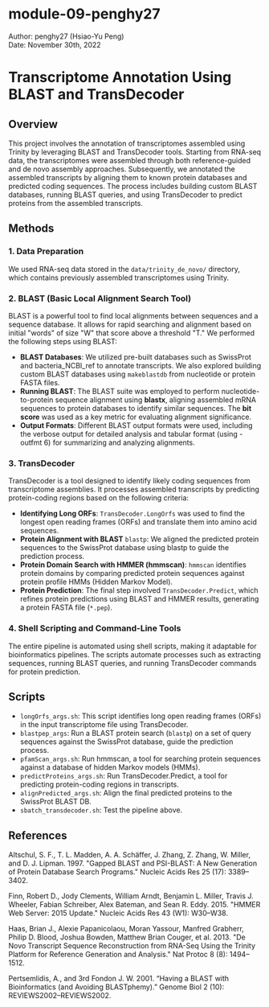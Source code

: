 # module-09-penghy27  
Author: penghy27 (Hsiao-Yu Peng)  
Date: November 30th, 2022  

# Transcriptome Annotation Using BLAST and TransDecoder

## Overview

This project involves the annotation of transcriptomes assembled using Trinity by leveraging BLAST and TransDecoder tools. Starting from RNA-seq data, the transcriptomes were assembled through both reference-guided and de novo assembly approaches. Subsequently, we annotated the assembled transcripts by aligning them to known protein databases and predicted coding sequences. The process includes building custom BLAST databases, running BLAST queries, and using TransDecoder to predict proteins from the assembled transcripts.

## Methods

### 1. Data Preparation
We used RNA-seq data stored in the `data/trinity_de_novo/` directory, which contains previously assembled transcriptomes using Trinity.

### 2. BLAST (Basic Local Alignment Search Tool)
BLAST is a powerful tool to find local alignments between sequences and a sequence database. It allows for rapid searching and alignment based on initial "words" of size "W" that score above a threshold "T." We performed the following steps using BLAST:

- **BLAST Databases**: We utilized pre-built databases such as SwissProt and bacteria_NCBI_ref to annotate transcripts. We also explored building custom BLAST databases using `makeblastdb` from nucleotide or protein FASTA files.
- **Running BLAST**: The BLAST suite was employed to perform nucleotide-to-protein sequence alignment using **blastx**, aligning assembled mRNA sequences to protein databases to identify similar sequences. The **bit score** was used as a key metric for evaluating alignment significance.
- **Output Formats**: Different BLAST output formats were used, including the verbose output for detailed analysis and tabular format (using -outfmt 6) for summarizing and analyzing alignments.

### 3. TransDecoder
TransDecoder is a tool designed to identify likely coding sequences from transcriptome assemblies. It processes assembled transcripts by predicting protein-coding regions based on the following criteria:

- **Identifying Long ORFs**: `TransDecoder.LongOrfs` was used to find the longest open reading frames (ORFs) and translate them into amino acid sequences.
- **Protein Alignment with BLAST** `blastp`: We aligned the predicted protein sequences to the SwissProt database using blastp to guide the prediction process.
- **Protein Domain Search with HMMER (hmmscan)**: `hmmscan` identifies protein domains by comparing predicted protein sequences against protein profile HMMs (Hidden Markov Model).
- **Protein Prediction**: The final step involved `TransDecoder.Predict`, which refines protein predictions using BLAST and HMMER results, generating a protein FASTA file (`*.pep`).

### 4. Shell Scripting and Command-Line Tools
The entire pipeline is automated using shell scripts, making it adaptable for bioinformatics pipelines. The scripts automate processes such as extracting sequences, running BLAST queries, and running TransDecoder commands for protein prediction.

## Scripts
- `longOrfs_args.sh`: This script identifies long open reading frames (ORFs) in the input transcriptome file using TransDecoder.
- `blastpep_args`: Run a BLAST protein search (`blastp`) on a set of query sequences against the SwissProt database, guide the prediction process.
- `pfamScan_args.sh`:  Run hmmscan, a tool for searching protein sequences against a database of hidden Markov models (HMMs).
- `predictProteins_args.sh`: Run TransDecoder.Predict, a tool for predicting protein-coding regions in transcripts.
- `alignPredicted_args.sh`: Align the final predicted proteins to the SwissProt BLAST DB.
- `sbatch_transdecoder.sh`: Test the pipeline above.

## References
Altschul, S. F., T. L. Madden, A. A. Schäffer, J. Zhang, Z. Zhang, W. Miller, and D. J. Lipman. 1997. "Gapped BLAST and PSI-BLAST: A New Generation of Protein Database Search Programs." Nucleic Acids Res 25 (17): 3389–3402.

Finn, Robert D., Jody Clements, William Arndt, Benjamin L. Miller, Travis J. Wheeler, Fabian Schreiber, Alex Bateman, and Sean R. Eddy. 2015. "HMMER Web Server: 2015 Update." Nucleic Acids Res 43 (W1): W30–W38.

Haas, Brian J., Alexie Papanicolaou, Moran Yassour, Manfred Grabherr, Philip D. Blood, Joshua Bowden, Matthew Brian Couger, et al. 2013. "De Novo Transcript Sequence Reconstruction from RNA-Seq Using the Trinity Platform for Reference Generation and Analysis." Nat Protoc 8 (8): 1494–1512.

Pertsemlidis, A., and 3rd Fondon J. W. 2001. “Having a BLAST with Bioinformatics (and Avoiding BLASTphemy).” Genome Biol 2 (10): REVIEWS2002–REVIEWS2002.

